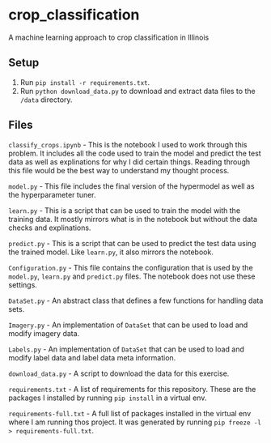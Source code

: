 # crop_classification

A machine learning approach to crop classification in Illinois

## Setup

1. Run `pip install -r requirements.txt`.
1. Run `python download_data.py` to download and extract data files to the `/data` directory.

## Files

`classify_crops.ipynb` - This is the notebook I used to work through this problem. It includes all the code used to train the model and predict the test data as well as explinations for why I did certain things. Reading through this file would be the best way to understand my thought process.

`model.py` - This file includes the final version of the hypermodel as well as the hyperparameter tuner.

`learn.py` - This is a script that can be used to train the model with the training data. It mostly mirrors what is in the notebook but without the data checks and explinations.

`predict.py` - This is a script that can be used to predict the test data using the trained model. Like `learn.py`, it also mirrors the notebook.

`Configuration.py` - This file contains the configuration that is used by the `model.py`, `learn.py` and `predict.py` files. The notebook does not use these settings.

`DataSet.py` - An abstract class that defines a few functions for handling data sets.

`Imagery.py` - An implementation of `DataSet` that can be used to load and modify imagery data.

`Labels.py` - An implementation of `DataSet` that can be used to load and modify label data and label data meta information.

`download_data.py` - A script to download the data for this exercise.

`requirements.txt` - A list of requirements for this repository. These are the packages I installed by running `pip install` in a virtual env.

`requirements-full.txt` - A full list of packages installed in the virtual env where I am running thos project. It was generated by running `pip freeze -l > requirements-full.txt`.
